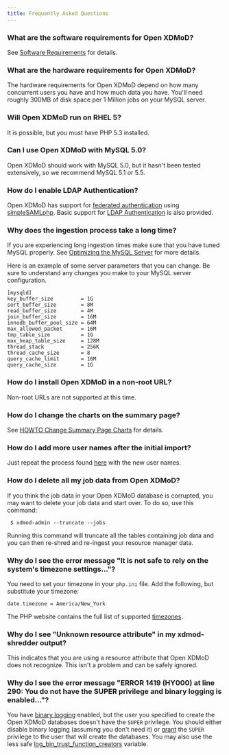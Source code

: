 ```yaml
---
title: Frequently Asked Questions
---
```


### What are the software requirements for Open XDMoD?

See [Software Requirements](software-requirements.html) for details.

### What are the hardware requirements for Open XDMoD?

The hardware requirements for Open XDMoD depend on how many concurrent
users you have and how much data you have.  You'll need roughly 300MB of
disk space per 1 Million jobs on your MySQL server.

### Will Open XDMoD run on RHEL 5?

It is possible, but you must have PHP 5.3 installed.

### Can I use Open XDMoD with MySQL 5.0?

Open XDMoD should work with MySQL 5.0, but it hasn't been tested
extensively, so we recommend MySQL 5.1 or 5.5.

### How do I enable LDAP Authentication?

Open XDMoD has support for [federated authentication](simpleSAMLphp.html)
using [simpleSAMLphp][simplesaml].  Basic support for [LDAP Authentication](simpleSAMLphp-ldap.html) is also provided.

[simplesaml]: https://simplesamlphp.org/

### Why does the ingestion process take a long time?

If you are experiencing long ingestion times make sure that you have
tuned MySQL properly.  See
[Optimizing the MySQL Server][optimizing-mysql] for more details.

Here is an example of some server parameters that you can change.  Be
sure to understand any changes you make to your MySQL server
configuration.

    [mysqld]
    key_buffer_size         = 1G
    sort_buffer_size        = 8M
    read_buffer_size        = 4M
    join_buffer_size        = 16M
    innodb_buffer_pool_size = 64M
    max_allowed_packet      = 16M
    tmp_table_size          = 1G
    max_heap_table_size     = 128M
    thread_stack            = 256K
    thread_cache_size       = 8
    query_cache_limit       = 16M
    query_cache_size        = 1G

[optimizing-mysql]: https://dev.mysql.com/doc/refman/5.5/en/optimizing-the-server.html

### How do I install Open XDMoD in a non-root URL?

Non-root URLs are not supported at this time.

### How do I change the charts on the summary page?

See [HOWTO Change Summary Page Charts](howto-summary-charts.html) for
details.

### How do I add more user names after the initial import?

Just repeat the process found [here](user-names.html) with the new user
names.

### How do I delete all my job data from Open XDMoD?

If you think the job data in your Open XDMoD database is corrupted, you
may want to delete your job data and start over.  To do so, use this
command:

     $ xdmod-admin --truncate --jobs

Running this command will truncate all the tables containing job data
and you can then re-shred and re-ingest your resource manager data.

### Why do I see the error message "It is not safe to rely on the system's timezone settings..."?

You need to set your timezone in your `php.ini` file.  Add the
following, but substitute your timezone:

    date.timezone = America/New_York

The PHP website contains the full list of supported [timezones][].

[timezones]: http://php.net/manual/en/timezones.php

### Why do I see "Unknown resource attribute" in my xdmod-shredder output?

This indicates that you are using a resource attribute that Open XDMoD
does not recognize. This isn't a problem and can be safely ignored.

### Why do I see the error message "ERROR 1419 (HY000) at line 290: You do not have the SUPER privilege and binary logging is enabled..."?

You have [binary logging][mysql-binary-log] enabled, but the user you
specified to create the Open XDMoD databases doesn't have the `SUPER`
privilege.  You should either disable binary logging (assuming you don't
need it) or [grant][mysql-grant] the `SUPER` privilege to the user that
will create the databases.  You may also use the less safe
[log_bin_trust_function_creators][] variable.

[mysql-binary-log]:                https://dev.mysql.com/doc/refman/5.5/en/replication-options-binary-log.html
[mysql-grant]:                     https://dev.mysql.com/doc/refman/5.5/en/grant.html
[log_bin_trust_function_creators]: https://dev.mysql.com/doc/refman/5.5/en/replication-options-binary-log.html#option_mysqld_log-bin-trust-function-creators

